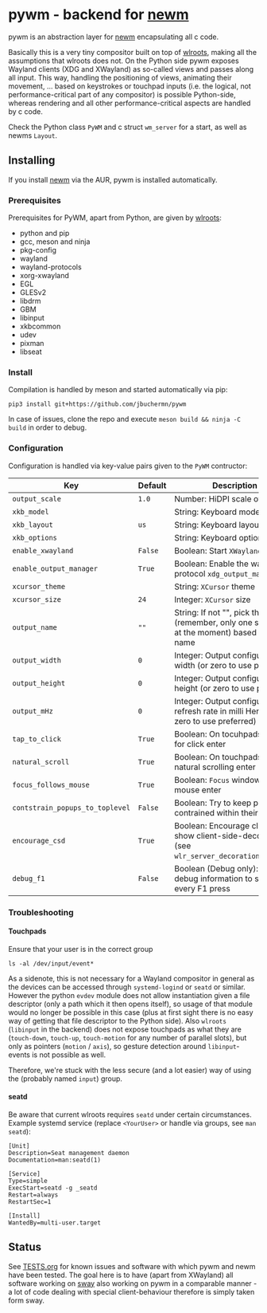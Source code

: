 # pywm - backend for [newm](https://github.com/jbuchermn/newm)

pywm is an abstraction layer for [newm](https://github.com/jbuchermn/newm) encapsulating all c code.

Basically this is a very tiny compositor built on top of [wlroots](https://github.com/swaywm/wlroots), making all the assumptions that wlroots does not. On the Python side pywm exposes Wayland clients (XDG and XWayland) as so-called views and passes along all input. This way, handling the positioning of views, animating their movement, ... based on keystrokes or touchpad inputs (i.e. the logical, not performance-critical part of any compositor) is possible Python-side, whereas rendering and all other performance-critical aspects are handled by c code.

Check the Python class `PyWM` and c struct `wm_server` for a start, as well as newms `Layout`. 


## Installing

If you install [newm](https://github.com/jbuchermn/newm) via the AUR, pywm is installed automatically.

### Prerequisites

Prerequisites for PyWM, apart from Python, are given by [wlroots](https://github.com/swaywm/wlroots):

* python and pip
* gcc, meson and ninja
* pkg-config
* wayland
* wayland-protocols
* xorg-xwayland
* EGL
* GLESv2
* libdrm
* GBM
* libinput
* xkbcommon
* udev
* pixman
* libseat

### Install

Compilation is handled by meson and started automatically via pip:

```
pip3 install git+https://github.com/jbuchermn/pywm
```

In case of issues, clone the repo and execute `meson build && ninja -C build` in order to debug.

### Configuration

Configuration is handled via key-value pairs given to the `PyWM` contructor:

| Key                             | Default | Description                                                                                                                                                                                                         |
|---------------------------------|---------|---------------------------------------------------------------------------------------------------------------------------------------------------------------------------------------------------------------------|
| `output_scale`                  | `1.0`   | Number: HiDPI scale of output                                                                                                                                                                                       |
| `xkb_model`                     |         | String: Keyboard model (`xkb`)                                                                                                                                                                                      |
| `xkb_layout`                    | `us`    | String: Keyboard layout (`xkb`)                                                                                                                                                                                     |
| `xkb_options`                   |         | String: Keyboard options (`xkb`)                                                                                                                                                                                    |
| `enable_xwayland`               | `False` | Boolean: Start `XWayland`                                                                                                                                                                                           |
| `enable_output_manager`         | `True`  | Boolean: Enable the wayland protocol `xdg_output_manager_v1`                                                                                                                                                        |
| `xcursor_theme`                 |         | String: `XCursor` theme                                                                                                                                                                                             |
| `xcursor_size`                  | `24`    | Integer: `XCursor` size                                                                                                                                                                                             |
| `output_name`                   | `""`    | String: If not "", pick the output (remember, only one supported at the moment) based on its name                                                                                                                   |
| `output_width`                  | `0`     | Integer: Output configuration, width (or zero to use preferred)                                                                                                                                                     |
| `output_height`                 | `0`     | Integer: Output configuration, height (or zero to use preferred)                                                                                                                                                    |
| `output_mHz`                    | `0`     | Integer: Output configuration, refresh rate in milli Hertz (or zero to use preferred)                                                                                                                               |
| `tap_to_click`                  | `True`  | Boolean: On tocuhpads use tap for click enter                                                                                                                                                                       |
| `natural_scroll`                | `True`  | Boolean: On touchpads use natural scrolling enter                                                                                                                                                                   |
| `focus_follows_mouse`           | `True`  | Boolean: `Focus` window upon mouse enter                                                                                                                                                                            |
| `contstrain_popups_to_toplevel` | `False` | Boolean: Try to keep popups contrained within their window                                                                                                                                                          |
| `encourage_csd`                 | `True`  | Boolean: Encourage clients to show client-side-decorations (see `wlr_server_decoration_manager`)                                                                                                                    |
| `debug_f1`                      | `False` | Boolean (Debug only): Output debug information to stdout on every F1 press                                                                                                                                          |


### Troubleshooting

#### Touchpads

Ensure that your user is in the correct group

```
ls -al /dev/input/event*
```

As a sidenote, this is not necessary for a Wayland compositor in general as the devices can be accessed through `systemd-logind` or `seatd` or similar.
However the python `evdev` module does not allow instantiation given a file descriptor (only a path which it then opens itself),
so usage of that module would no longer be possible in this case (plus at first sight there is no easy way of getting that file descriptor to the 
Python side). Also `wlroots` (`libinput` in the backend) does not expose touchpads as what they are (`touch-down`, `touch-up`, `touch-motion` for any
number of parallel slots), but only as pointers (`motion` / `axis`), so gesture detection around `libinput`-events is not possible as well.

Therefore, we're stuck with the less secure (and a lot easier) way of using the (probably named `input`) group.

#### seatd

Be aware that current wlroots requires `seatd` under certain circumstances. Example systemd service (replace `<YourUser>` or handle via groups, see `man seatd`):

```
[Unit]
Description=Seat management daemon
Documentation=man:seatd(1)

[Service]
Type=simple
ExecStart=seatd -g _seatd
Restart=always
RestartSec=1

[Install]
WantedBy=multi-user.target
```



## Status

See [TESTS.org](TESTS.org) for known issues and software with which pywm and newm have been tested. The goal here is to have (apart from XWayland) all software working on [sway](https://github.com/swaywm/sway) also working on pywm in a comparable manner - a lot of code dealing with special client-behaviour therefore is simply taken form sway.


